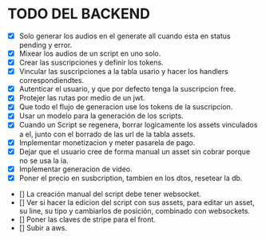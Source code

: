 # TODO DEL BACKEND

- [x] Solo generar los audios en el generate all cuando esta en status pending y error.
- [x] Mixear los audios de un script en uno solo.
- [x] Crear las suscripciones y definir los tokens.
- [x] Vincular las suscripciones a la tabla usario y hacer los handlers correspondiendtes.
- [x] Autenticar el usuario, y que por defecto tenga la suscripcion free.
- [x] Protejer las rutas por medio de un jwt.
- [x] Que todo el flujo de generacion use los tokens de la suscripcion.
- [x] Usar un modelo para la generación de los scripts.
- [x] Cuando un Script se regenera, borrar logicamente los assets vinculados a el, junto con el borrado de las url de la tabla assets.
- [x] Implementar monetizacion y meter pasarela de pago.
- [x] Dejar que el usuario cree de forma manual un asset sin cobrar porque no se usa la ia.
- [x] Implementar generacion de video.
- [x] Poner el precio en susbcription, tambien en los dtos, resetear la db.
- [] La creación manual del script debe tener websocket.
- [] Ver si hacer la edicion del script con sus assets, para editar un asset, su line, su tipo y cambiarlos de posición, combinado con websockets.
- [] Poner las claves de stripe para el front.
- [] Subir a aws.
